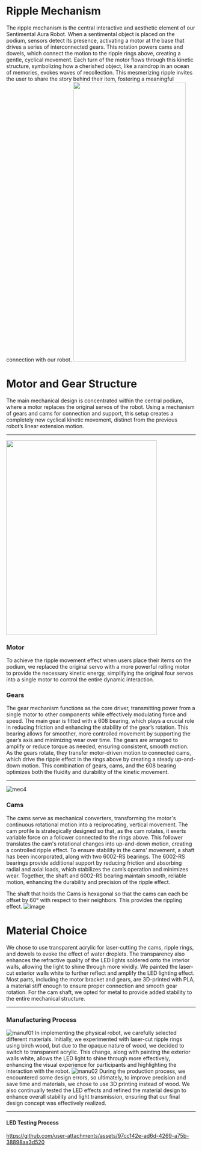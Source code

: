 # Ripple Mechanism
The ripple mechanism is the central interactive and aesthetic element of our Sentimental Aura Robot. When a sentimental object is placed on the podium, sensors detect its presence, activating a motor at the base that drives a series of interconnected gears. This rotation powers cams and dowels, which connect the motion to the ripple rings above, creating a gentle, cyclical movement. Each turn of the motor flows through this kinetic structure, symbolizing how a cherished object, like a raindrop in an ocean of memories, evokes waves of recollection. This mesmerizing ripple invites the user to share the story behind their item, fostering a meaningful connection with our robot.
<img src="https://github.com/user-attachments/assets/b8a0f5cc-cae8-4d3d-8a13-7e0fb8767a0e" width="299" height="744">
# Motor and Gear Structure
The main mechanical design is concentrated within the central podium, where a motor replaces the original servos of the robot. Using a mechanism of gears and cams for connection and support, this setup creates a completely new cyclical kinetic movement, distinct from the previous robot’s linear extension motion.

---
<img src="https://github.com/user-attachments/assets/fa3d22df-a998-4ad2-928d-d2c69f741e51" width="400" height="518">

### Motor
To achieve the ripple movement effect when users place their items on the podium, we replaced the original servo with a more powerful rolling motor to provide the necessary kinetic energy, simplifying the original four servos into a single motor to control the entire dynamic interaction.

### Gears
The gear mechanism functions as the core driver, transmitting power from a single motor to other components while effectively modulating force and speed. The main gear is fitted with a 608 bearing, which plays a crucial role in reducing friction and enhancing the stability of the gear’s rotation. This bearing allows for smoother, more controlled movement by supporting the gear’s axis and minimizing wear over time. The gears are arranged to amplify or reduce torque as needed, ensuring consistent, smooth motion. As the gears rotate, they transfer motor-driven motion to connected cams, which drive the ripple effect in the rings above by creating a steady up-and-down motion. This combination of gears, cams, and the 608 bearing optimizes both the fluidity and durability of the kinetic movement.

---
![mec4](https://github.com/user-attachments/assets/84d28d28-95f3-4f2e-bd55-fd537ac74066)
### Cams
The cams serve as mechanical converters, transforming the motor's continuous rotational motion into a reciprocating, vertical movement. The cam profile is strategically designed so that, as the cam rotates, it exerts variable force on a follower connected to the rings above. This follower translates the cam's rotational changes into up-and-down motion, creating a controlled ripple effect. To ensure stability in the cams' movement, a shaft has been incorporated, along with two 6002-RS bearings. The 6002-RS bearings provide additional support by reducing friction and absorbing radial and axial loads, which stabilizes the cam’s operation and minimizes wear. Together, the shaft and 6002-RS bearing maintain smooth, reliable motion, enhancing the durability and precision of the ripple effect.

The shaft that holds the Cams is hexagonal so that the cams can each be offset by 60° with respect to their neighbors. This provides the rippling effect.
![image](https://github.com/user-attachments/assets/4c11f527-d72c-4802-ae21-c6592afb1fda)


# Material Choice
We chose to use transparent acrylic for laser-cutting the cams, ripple rings, and dowels to evoke the effect of water droplets. The transparency also enhances the refractive quality of the LED lights soldered onto the interior walls, allowing the light to shine through more vividly. We painted the laser-cut exterior walls white to further reflect and amplify the LED lighting effect. Most parts, including the motor bracket and gears, are 3D-printed with PLA, a material stiff enough to ensure proper connection and smooth gear rotation. For the cam shaft, we opted for metal to provide added stability to the entire mechanical structure.

---
### Manufacturing Process
![manuf01](https://github.com/user-attachments/assets/1726dc3e-2a26-4de7-b8cb-baf85a47d5ae)
In implementing the physical robot, we carefully selected different materials. Initially, we experimented with laser-cut ripple rings using birch wood, but due to the opaque nature of wood, we decided to switch to transparent acrylic. This change, along with painting the exterior walls white, allows the LED light to shine through more effectively, enhancing the visual experience for participants and highlighting the interaction with the robot.
![manu02](https://github.com/user-attachments/assets/2f94e261-d9cc-4ae0-ad36-1b43967a15d4)
During the production process, we encountered some design errors, so ultimately, to improve precision and save time and materials, we chose to use 3D printing instead of wood. We also continually tested the LED effects and refined the material design to enhance overall stability and light transmission, ensuring that our final design concept was effectively realized.

---
#### LED Testing Process
https://github.com/user-attachments/assets/97cc142e-ad6d-4269-a75b-38898aa3d520


